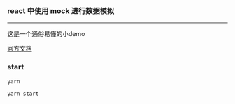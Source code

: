 ### react 中使用 mock 进行数据模拟

---



这是一个通俗易懂的小demo

[官方文档](http://mockjs.com/)

### start
`yarn `

`yarn start `

